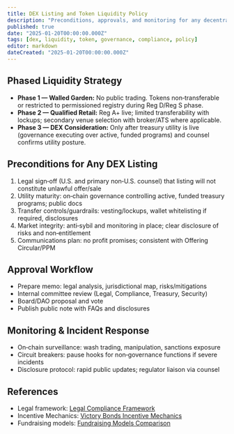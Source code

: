 ```yaml
---
title: DEX Listing and Token Liquidity Policy
description: "Preconditions, approvals, and monitoring for any decentralized exchange (DEX) listing of governance tokens to ensure compliance and minimize speculation risk."
published: true
date: "2025-01-20T00:00:00.000Z"
tags: [dex, liquidity, token, governance, compliance, policy]
editor: markdown
dateCreated: "2025-01-20T00:00:00.000Z"
---
```


## Phased Liquidity Strategy

- **Phase 1 — Walled Garden:** No public trading. Tokens non‑transferable or restricted to permissioned registry during Reg D/Reg S phase.
- **Phase 2 — Qualified Retail:** Reg A+ live; limited transferability with lockups; secondary venue selection with broker/ATS where applicable.
- **Phase 3 — DEX Consideration:** Only after treasury utility is live (governance executing over active, funded programs) and counsel confirms utility posture.

## Preconditions for Any DEX Listing

1. Legal sign‑off (U.S. and primary non‑U.S. counsel) that listing will not constitute unlawful offer/sale
2. Utility maturity: on‑chain governance controlling active, funded treasury programs; public docs
3. Transfer controls/guardrails: vesting/lockups, wallet whitelisting if required, disclosures
4. Market integrity: anti‑sybil and monitoring in place; clear disclosure of risks and non‑entitlement
5. Communications plan: no profit promises; consistent with Offering Circular/PPM

## Approval Workflow

- Prepare memo: legal analysis, jurisdictional map, risks/mitigations
- Internal committee review (Legal, Compliance, Treasury, Security)
- Board/DAO proposal and vote
- Publish public note with FAQs and disclosures

## Monitoring & Incident Response

- On‑chain surveillance: wash trading, manipulation, sanctions exposure
- Circuit breakers: pause hooks for non‑governance functions if severe incidents
- Disclosure protocol: rapid public updates; regulator liaison via counsel

## References

- Legal framework: [Legal Compliance Framework](../strategy/legal-compliance-framework.md)
- Incentive Mechanics: [Victory Bonds Incentive Mechanics](../strategy/1-percent-treaty/victory-bonds-tokenomics.md)
- Fundraising models: [Fundraising Models Comparison](../strategy/fundraising-models-comparison.md)
